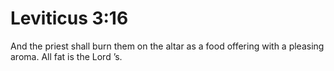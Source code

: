 # Leviticus 3:16

And the priest shall burn them on the altar as a food offering with a pleasing aroma. All fat is the Lord ’s.
